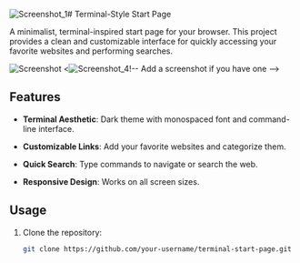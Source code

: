 ![Screenshot_1](https://github.com/user-attachments/assets/bef9368b-2fd3-4413-964a-437f8f9e00e1)# Terminal-Style Start Page

A minimalist, terminal-inspired start page for your browser. This project provides a clean and customizable interface for quickly accessing your favorite websites and performing searches.

![Screenshot](screenshot.png) <![Screenshot_4](https://github.com/user-attachments/assets/8b3a3013-c7bb-48bb-a174-41fc215f554e)!-- Add a screenshot if you have one -->

## Features
- **Terminal Aesthetic**: Dark theme with monospaced font and command-line interface.
- **Customizable Links**: Add your favorite websites and categorize them.

- **Quick Search**: Type commands to navigate or search the web.
- **Responsive Design**: Works on all screen sizes.


## Usage
1. Clone the repository:
   ```bash
   git clone https://github.com/your-username/terminal-start-page.git
